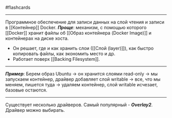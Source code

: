 #flashcards
***
Программное обеспечение для записи данных на слой чтения и записи в [[Контейнер]] Docker.
	***Проще***: механизм, с помощью которого [[Docker]] хранит файлы об [[Образ контейнера (Docker Image)]] и контейнерах на диске хоста.
- Он решает, где и как хранить слои ([[Слой (layer)]]), как быстро копировать файлы, как экономить место и др.
- Работает поверх [[Backing Filesystem]].
***
***Пример***:
Берем образ Ubuntu -> он хранится слоями read-only -> мы запускаем контейнер, драйвер добавляет слой writable -> все, что мы меняем, пишется туда -> удаляем контейнер, слой writable исчезает, базовые остаются.
***
Существует несколько драйверов. Самый популярный - ***Overlay2***. Драйвер можно выбирать.
<!--SR:!2025-10-07,1,230-->